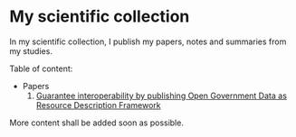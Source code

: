 # My scientific collection

In my scientific collection, I publish my papers, notes and summaries from my studies.

Table of content:

- Papers
   1. [Guarantee interoperability by publishing Open Government Data as Resource Description Framework](https://github.com/FUUbi/scientific-collection/blob/master/Guarantee%20interoperability%20by%20publishing%20Open%20Government%20Data%20as%0AResource%20Description%20Framework.pdf)

More content shall be added soon as possible. 
